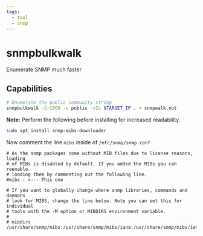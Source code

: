 ```yaml
---
tags:
  - tool
  - snmp
---
```

# snmpbulkwalk

Enumerate SNMP much faster

## Capabilities

```bash
# Enumerate the public community string
snmpbulkwalk -Cr1000 -c public -v2c $TARGET_IP . > snmpwalk.out
```

**Note:** Perform the following before installing for increased readability.

```bash
sudo apt install snmp-mibs-downloader
```

Now comment the line `mibs` inside of `/etc/snmp/snmp.conf`

```
# As the snmp packages come without MIB files due to license reasons, loading
# of MIBs is disabled by default. If you added the MIBs you can reenable
# loading them by commenting out the following line.
#mibs : <--- This one

# If you want to globally change where snmp libraries, commands and daemons
# look for MIBS, change the line below. Note you can set this for individual
# tools with the -M option or MIBDIRS environment variable.
#
# mibdirs /usr/share/snmp/mibs:/usr/share/snmp/mibs/iana:/usr/share/snmp/mibs/ietf
```